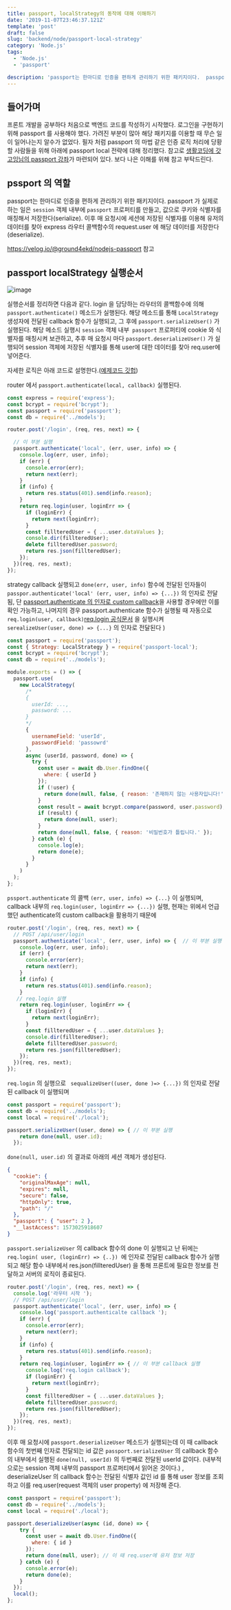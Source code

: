 ```yaml
---
title: passport, localStrategy의 동작에 대해 이해하기
date: '2019-11-07T23:46:37.121Z'
template: 'post'
draft: false
slug: 'backend/node/passport-local-strategy'
category: 'Node.js'
tags:
  - 'Node.js'
  - 'passport'

description: 'passport는 한마디로 인증을 편하게 관리하기 위한 패키지이다.  passport 가 실제로  하는 일은 session 객체 내부에 passport 프로퍼티를 만들고, 값으로 쿠키와 식별자를 매칭해서 저장한다(serialize). 이후 매 요청시에 세션에 저장된 식별자를 이용해 유저의 데이터를 찾아 express 라우터 콜백함수의 request.user 에 해당 데이터를 저장한다(deserialize).'
---
```


## 들어가며

프론트 개발을 공부하다 처음으로 백엔드 코드를 작성하기 시작했다. 로그인을 구현하기 위해 passport 를 사용해야 했다. 가려진 부분이 많아 해당 패키지를 이용할 때 무슨 일이 일어나는지 알수가 없었다. 필자 처럼 passport 의 마법 같은 인증 로직 처리에 당황할 사람들을 위해 아래에 passport local 전략에 대해 정리했다. 참고로 [생활코딩에 갓고잉님의 passport 강좌](https://opentutorials.org/course/3402)가 마련되어 있다. 보다 나은 이해를 위해 참고 부탁드린다.

## pssport 의 역할 

passport는 한마디로 인증을 편하게 관리하기 위한 패키지이다.  passport 가 실제로  하는 일은 `session` 객체 내부에 `passport` 프로퍼티를 만들고, 값으로 쿠키와 식별자를 매칭해서 저장한다(serialize). 이후 매 요청시에 세션에 저장된 식별자를 이용해 유저의 데이터를 찾아 express 라우터 콜백함수의 request.user 에 해당 데이터를 저장한다(deserialize).    

https://velog.io/@ground4ekd/nodejs-passport 참고 

## passport localStrategy 실행순서 

![image](https://user-images.githubusercontent.com/35516239/68285677-0f16da00-00c3-11ea-93ae-2fbf735296fa.png)

실행순서를 정리하면 다음과 같다.  login 을 담당하는 라우터의 콜백함수에 의해 `passport.authenticate()` 메소드가 실행된다. 해당 메소드를 통해 `LocalStrategy`  생성자에 전달된 callback 함수가 실행되고, 그 후에  `passport.serializeUser()`  가 실행된다. 해당 메소드 실행시 `session` 객체 내부` passport` 프로퍼티에 cookie 와 식별자를 매칭시켜 보관하고, 추후 매 요청시 마다 `passport.deserializeUser()` 가 실행되어 session 객체에 저장된 식별자를 통해 user에 대한 데이터를 찾아 req.user에 넣어준다.

자세한 로직은 아래 코드로 설명한다.([예제코드 깃헙](https://github.com/P-iknow/sns/tree/passport-study-log/back))

router 에서 `passport.authenticate(local, callback)` 실행된다.

```js
const express = require('express');
const bcrypt = require('bcrypt');
const passport = require('passport');
const db = require('../models');

router.post('/login', (req, res, next) => {

  // 이 부분 실행
  passport.authenticate('local', (err, user, info) => {
    console.log(err, user, info);
    if (err) {
      console.error(err);
      return next(err);
    }
    if (info) {
      return res.status(401).send(info.reason);
    }
    return req.login(user, loginErr => {
      if (loginErr) {
        return next(loginErr);
      }
      const fillteredUser = { ...user.dataValues };
      console.dir(fillteredUser);
      delete fillteredUser.password;
      return res.json(fillteredUser);
    });
  })(req, res, next);
});
```


strategy callback 실행되고 `done(err, user, info)` 함수에 전달된 인자들이  `passpor.authenticate('local' (err, user, info) => {...})` 의 인자로 전달됨, 단  [passport.authenticate 의 인자로 custom callback](http://www.passportjs.org/docs/authenticate/)을 사용할 경우에만 이를 확인 가능하고, 나머지의 경우 passport.authenticate 함수가 실행될 때 자동으로 `req.login(user, callback)`[req.login 공식문서](http://www.passportjs.org/docs/login/) 을 실행시켜 `serealizeUser(user, done) => {...}` 의 인자로 전달된다  )

```js
const passport = require('passport');
const { Strategy: LocalStrategy } = require('passport-local');
const bcrypt = require('bcrypt');
const db = require('../models');

module.exports = () => {
  passport.use(
    new LocalStrategy(
      /*  
      { 
        userId: ...,
        password: ... 
      }
      */
      {
        usernameField: 'userId',
        passwordField: 'passowrd'
      },
      async (userId, password, done) => {
        try {
          const user = await db.User.findOne({
            where: { userId }
          });
          if (!user) {
            return done(null, false, { reason: '존재하지 않는 사용자입니다!' });
          }
          const result = await bcrypt.compare(password, user.password);
          if (result) {
            return done(null, user);
          }
          return done(null, false, { reason: '비밀번호가 틀립니다.' });
        } catch (e) {
          console.log(e);
          return done(e);
        }
      }
    )
  );
};

```


`pssport.authenticate` 의 콜백 `(err, user, info) => {...}` 이 실행되며, callback 내부의 `req.login(user, loginErr => {...})` 실행, 현재는 위에서 언급했던 authenticate의 custom callback을 활용하기 때문에 

```js
router.post('/login', (req, res, next) => {
  // POST /api/user/login
  passport.authenticate('local', (err, user, info) => {  // 이 부분 실행
    console.log(err, user, info);
    if (err) {
      console.error(err);
      return next(err);
    }
    if (info) {
      return res.status(401).send(info.reason);
    }
   // req.login 실행
    return req.login(user, loginErr => {  
      if (loginErr) {
        return next(loginErr);
      }
      const fillteredUser = { ...user.dataValues };
      console.dir(fillteredUser);
      delete fillteredUser.password;
      return res.json(fillteredUser);
    });
  })(req, res, next);
});
```
`req.login` 의 실행으로 ` sequalizeUser((user, done )=> {...})` 의 인자로 전달된 callback 이 실행되며  

```js
const passport = require('passport');
const db = require('../models');
const local = require('./local');

passport.serializeUser((user, done) => { // 이 부분 실행 
    return done(null, user.id);
  });
```
`done(null, user.id)` 의 결과로 아래의 세션 객체가 생성된다. 

```json
{
  "cookie": {
    "originalMaxAge": null,
    "expires": null,
    "secure": false,
    "httpOnly": true,
    "path": "/"
  },
  "passport": { "user": 2 },
  "__lastAccess": 1573025918607
}

```
`passport.serializeUser` 의 callback 함수의 done 이 실행되고 난 뒤에는 `req.login( user, (loginErr) => {..}) `에 인자로 전달된 callback 함수가 실행되고 해당 함수 내부에서 res.json(fillteredUser) 을 통해  프론트에 필요한 정보를 전달하고 서버의 로직이 종료된다. 

```js
router.post('/login', (req, res, next) => {
  console.log('라우터 시작 ');
  // POST /api/user/login
  passport.authenticate('local', (err, user, info) => {
    console.log('passport.authenticalte callback ');
    if (err) {
      console.error(err);
      return next(err);
    }
    if (info) {
      return res.status(401).send(info.reason);
    }
    return req.login(user, loginErr => { // 이 부분 callback 실행 
      console.log('req.login callback');
      if (loginErr) {
        return next(loginErr);
      }
      const fillteredUser = { ...user.dataValues };
      delete fillteredUser.password;
      return res.json(fillteredUser);
    });
  })(req, res, next);
});
```
이후 매 요청시에 `passport.deserializeUser` 메소드가 실행되는데 이 때 callback 함수의 첫번째 인자로 전달되는 id 값은 `passport.serializeUser` 의 callback 함수의 내부에서 실행된 `done(null, userId)` 의 두번째로 전달된 userId 값이다. (내부적으로는 session 객체 내부의 passport 프로퍼티에서 읽어온 것이다.) , deserializeUser 의 callback 함수는 전달된 식별자 값인 id 를 통해 user 정보를 조회하고 이를 req.user(request 객체의 user property) 에 저장해 준다.

```js
const passport = require('passport');
const db = require('../models');
const local = require('./local');

passport.deserializeUser(async (id, done) => {
    try {
      const user = await db.User.findOne({
        where: { id }
      });
      return done(null, user); // 이 때 req.user에 유저 정보 저장
    } catch (e) {
      console.error(e);
      return done(e);
    }
  });
  local();
};
```
